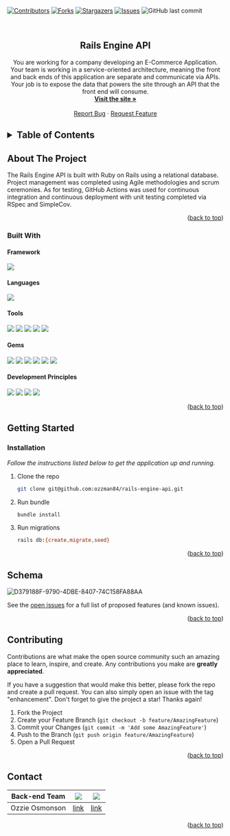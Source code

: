<!-- PROJECT SHIELDS -->
[![Contributors][contributors-shield]][contributors-url]
[![Forks][forks-shield]][forks-url]
[![Stargazers][stars-shield]][stars-url]
[![Issues][issues-shield]][issues-url]
![GitHub last commit](https://img.shields.io/github/last-commit/ozzman84/rails-engine-api)

<!-- PROJECT LOGO -->
<br />
<div align="center">

  <h2 align="center">Rails Engine API</h2>

  <p align="center">
  You are working for a company developing an E-Commerce Application. Your team is working in a service-oriented architecture, meaning the front and back ends of this application are separate and communicate via APIs. Your job is to expose the data that powers the site through an API that the front end will consume.
    <br />
    <a href="#"><strong>Visit the site »</strong></a>
    <br />
    <br />
    <a href="https://github.com/ozzman84/rails-engine-api/issues">Report Bug</a>
    ·
    <a href="https://github.com/ozzman84/rails-engine-api/issues">Request Feature</a>
    <!-- ·
    <a href="#">Front-end Repo</a> -->
  </p>
</div>

<!-- TABLE OF CONTENTS -->
<h2><details>
  <summary>Table of Contents</summary>
  <ol>
    <li>
      <a href="#about-the-project">About The Project</a>
      <ul>
        <li><a href="#built-with">Built With</a></li>
      </ul>
    </li>
    <li>
      <a href="#getting-started">Getting Started</a>
      <ul>
        <li><a href="#installation">Installation</a></li>
      </ul>
    </li>
    <li><a href="#deployment">Deployment</a></li>
    <li><a href="#roadmap">Roadmap</a></li>
    <li><a href="#contributing">Contributing</a></li>
    <li><a href="#contact">Contact</a></li>
  </ol>
</details><h2/>


<!-- ABOUT THE PROJECT -->
## About The Project
  <p>
    The Rails Engine API is built with Ruby on Rails using a relational database. Project management was completed using Agile methodologies and scrum ceremonies. As for testing, GitHub Actions was used for continuous integration and continuous deployment with unit testing completed via RSpec and SimpleCov.  
  </p>

<p align="right">(<a href="#top">back to top</a>)</p>


### Built With
#### Framework
<p>
  <img src="https://img.shields.io/badge/Ruby%20On%20Rails-b81818.svg?&style=flat&logo=rubyonrails&logoColor=white" />
</p>

#### Languages
<p>
  <img src="https://img.shields.io/badge/Ruby-CC0000.svg?&style=flaste&logo=ruby&logoColor=white" />
  <!-- <img src="https://img.shields.io/badge/-GraphQL-E10098??style=flat&logo=appveyor&logo=graphql&logoColor=white" -->
</p>

#### Tools
<p>
  <img src="https://img.shields.io/badge/Atom-66595C.svg?&style=flaste&logo=atom&logoColor=white" />
  <img src="https://img.shields.io/badge/Git-F05032.svg?&style=flaste&logo=git&logoColor=white" />
  <img src="https://img.shields.io/badge/GitHub-181717.svg?&style=flaste&logo=github&logoColor=white" />
  <img src="https://img.shields.io/badge/Heroku-430098.svg?&style=flaste&logo=heroku&logoColor=white" />
  <img src="https://img.shields.io/badge/PostgreSQL-4169E1.svg?&style=flaste&logo=postgresql&logoColor=white" />

</p>

#### Gems
<p>
  <img src="https://img.shields.io/badge/rspec-b81818.svg?&style=flaste&logo=rubygems&logoColor=white" />
  <img src="https://img.shields.io/badge/pry-b81818.svg?&style=flaste&logo=rubygems&logoColor=white" />  
  <img src="https://img.shields.io/badge/simplecov-b81818.svg?&style=flaste&logo=rubygems&logoColor=white" />  
  <img src="https://img.shields.io/badge/rubocop-b81818.svg?&style=flaste&logo=rubygems&logoColor=white" />
  <img src="https://img.shields.io/badge/shoulda--matchers-b81818.svg?&style=flaste&logo=rubygems&logoColor=white" />
  <img src="https://img.shields.io/badge/geocoder-b81818.svg?&style=flaste&logo=rubygems&logoColor=white" /> </br>
</p>

#### Development Principles
<p>
  <img src="https://img.shields.io/badge/OOP-b81818.svg?&style=flaste&logo=OOP&logoColor=white" />
  <img src="https://img.shields.io/badge/TDD-b87818.svg?&style=flaste&logo=TDD&logoColor=white" />
  <img src="https://img.shields.io/badge/MVC-b8b018.svg?&style=flaste&logo=MVC&logoColor=white" />
  <img src="https://img.shields.io/badge/REST-33b818.svg?&style=flaste&logo=REST&logoColor=white" />
</p>


<p align="right">(<a href="#top">back to top</a>)</p>



<!-- GETTING STARTED -->
## Getting Started

### Installation

_Follow the instructions listed below to get the application up and running._

1. Clone the repo
   ```sh
   git clone git@github.com:ozzman84/rails-engine-api.git
   ```
2. Run bundle
   ```sh
   bundle install
   ```
3. Run migrations
   ```sh
   rails db:{create,migrate,seed}
   ```

<p align="right">(<a href="#top">back to top</a>)</p>

<!-- SCHEMA -->
## Schema

![D379188F-9790-4DBE-8407-74C158FA88AA](https://user-images.githubusercontent.com/57572826/155251248-bc337e84-189e-41fd-a4ba-fade2d0b8729.jpeg)


<!-- QUERY/RESPONSE -->
<!-- ## Query/Response -->

See the [open issues](https://github.com/ozzman84/rails-engine-api/issues) for a full list of proposed features (and known issues).

<p align="right">(<a href="#top">back to top</a>)</p>


<!-- CONTRIBUTING -->
## Contributing

Contributions are what make the open source community such an amazing place to learn, inspire, and create. Any contributions you make are **greatly appreciated**.

If you have a suggestion that would make this better, please fork the repo and create a pull request. You can also simply open an issue with the tag "enhancement".
Don't forget to give the project a star! Thanks again!

1. Fork the Project
2. Create your Feature Branch (`git checkout -b feature/AmazingFeature`)
3. Commit your Changes (`git commit -m 'Add some AmazingFeature'`)
4. Push to the Branch (`git push origin feature/AmazingFeature`)
5. Open a Pull Request

<p align="right">(<a href="#top">back to top</a>)</p>

<!-- CONTACT -->
## Contact
<center>

| Back-end Team  |<img src="https://img.shields.io/badge/LinkedIn-0077B5??style=flat&logo=appveyor&logo=linkedin&logoColor=white" />|<img src="https://img.shields.io/badge/GitHub-100000??style=flat&logo=appveyor&logo=github&logoColor=white" />|
| :-------------:| :-------------------------------------------------:|:------------------------------------:|
| Ozzie Osmonson | [link](https://www.linkedin.com/in/ozzie-osmonson/)|[link](https://github.com/ozzman84)   |

<center/>

<p align="right">(<a href="#top">back to top</a>)</p>

<!-- MARKDOWN LINKS & IMAGES -->
<!-- https://www.markdownguide.org/basic-syntax/#reference-style-links -->
[contributors-shield]: https://img.shields.io/github/contributors/ozzman84/rails-engine-api.svg??style=flat&logo=appveyor
[contributors-url]: https://github.com/ozzman84/rails-engine-api/graphs/contributors
[forks-shield]: https://img.shields.io/github/forks/ozzman84/Best-README-Template.svg??style=flat&logo=appveyor
[forks-url]: https://github.com/ozzman84/rails-engine-api/network/members
[stars-shield]: https://img.shields.io/github/stars/ozzman84/rails-engine-api.svg??style=flat&logo=appveyor
[stars-url]: https://github.com/ozzman84/rails-engine-api/stargazers
[issues-shield]: https://img.shields.io/github/issues/ozzman84/rails-engine-api.svg??style=flat&logo=appveyor
[issues-url]: https://github.com/ozzman84/rails-engine-api/issues
[license-shield]: https://img.shields.io/github/license/ozzman84/rails-engine-api.svg??style=flat&logo=appveyor
[product-screenshot]: images/screenshot.png
